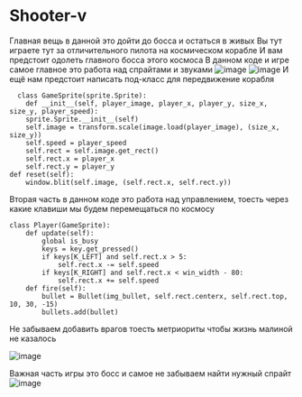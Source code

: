 # Shooter-v
Главная вещь в данной это дойти до босса и остаться в живых
Вы тут играете тут за отличительного пилота на космическом корабле
И вам предстоит одолеть главного босса этого космоса 
В данном коде и игре самое главное это работа над спрайтами и звуками
![image](https://user-images.githubusercontent.com/128893943/229186043-12d01d7c-fc81-4bad-81b6-d6d60bc2fcde.png)
![image](https://user-images.githubusercontent.com/128893943/229186284-91ab1386-e580-4103-9550-17abaaaabf22.png)
И ещё нам предстоит написать под-класс для передвижение корабля 

      class GameSprite(sprite.Sprite):
        def __init__(self, player_image, player_x, player_y, size_x, size_y, player_speed):
        sprite.Sprite.__init__(self)
        self.image = transform.scale(image.load(player_image), (size_x, size_y))
        self.speed = player_speed
        self.rect = self.image.get_rect()
        self.rect.x = player_x
        self.rect.y = player_y
    def reset(self):
        window.blit(self.image, (self.rect.x, self.rect.y))
      
Вторая часть в данном коде это работа над управлением, тоесть через какие клавиши мы будем перемещаться по космосу

    class Player(GameSprite):
        def update(self):
            global is_busy
            keys = key.get_pressed()
            if keys[K_LEFT] and self.rect.x > 5:
                self.rect.x -= self.speed
            if keys[K_RIGHT] and self.rect.x < win_width - 80:
                self.rect.x += self.speed
        def fire(self):
            bullet = Bullet(img_bullet, self.rect.centerx, self.rect.top, 10, 30, -15)
            bullets.add(bullet)
            
 Не забываем добавить врагов тоесть метриориты чтобы жизнь малиной не казалось 
 
![image](https://user-images.githubusercontent.com/128893943/229189224-ab9a5960-fae0-4866-bb75-871b8432f7eb.png)

Важная часть игры это босс и самое не забываем найти нужный спрайт 
![image](https://user-images.githubusercontent.com/128893943/229194828-0aff0848-65bd-4f29-abca-87e9fbc7a614.png)

